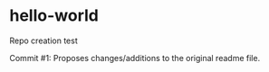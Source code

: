 # hello-world
Repo creation test

Commit #1: Proposes changes/additions to the original readme file.
